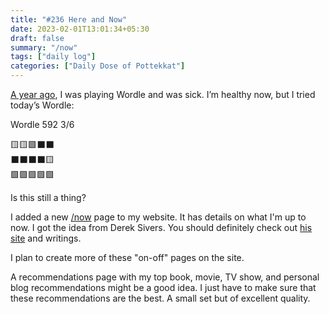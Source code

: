 ```yaml
---
title: "#236 Here and Now"
date: 2023-02-01T13:01:34+05:30
draft: false
summary: "/now"
tags: ["daily log"]
categories: ["Daily Dose of Pottekkat"]
---
```


[A year ago](/dailies/1-2-22-i-am-sick), I was playing Wordle and was sick. I’m healthy now, but I tried today’s Wordle:

Wordle 592 3/6

🟨🟨🟩⬛⬛\
⬛⬛⬛⬛🟨\
🟩🟩🟩🟩🟩

Is this still a thing?

I added a new [/now](/now/) page to my website. It has details on what I'm up to now. I got the idea from Derek Sivers. You should definitely check out [his site](https://sive.rs) and writings.

I plan to create more of these "on-off" pages on the site.

A recommendations page with my top book, movie, TV show, and personal blog recommendations might be a good idea. I just have to make sure that these recommendations are the best. A small set but of excellent quality.
